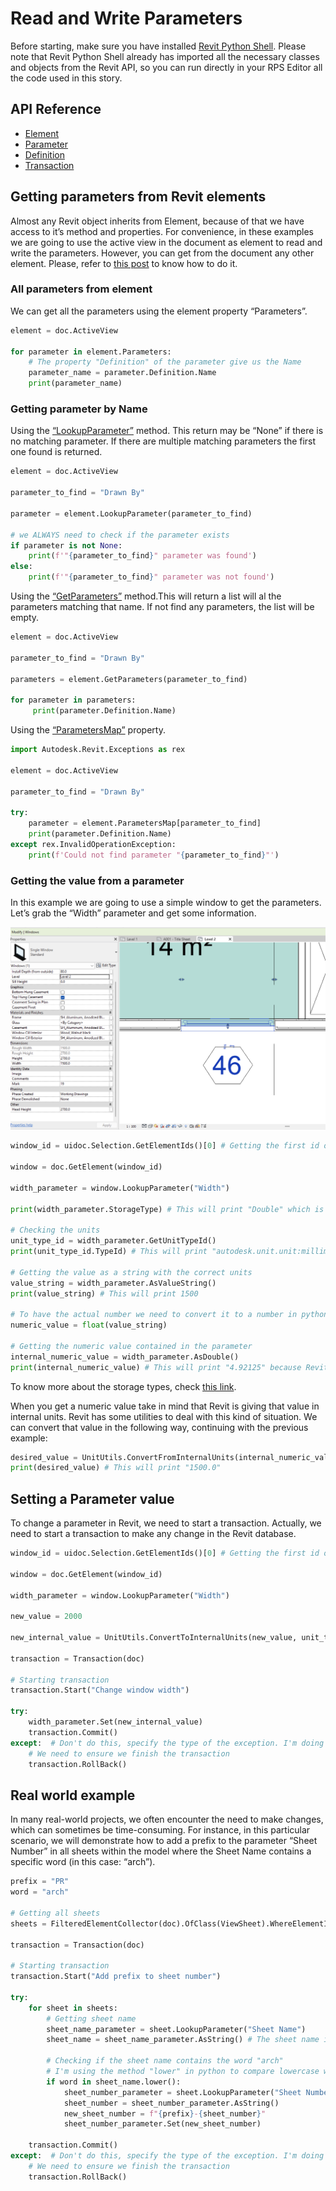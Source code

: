 # Read and Write Parameters

Before starting, make sure you have installed <u>[Revit Python Shell](https://github.com/architecture-building-systems/revitpythonshell/releases)</u>. Please note that Revit Python Shell already has imported all the necessary classes and objects from the Revit API, so you can run directly in your RPS Editor all the code used in this story.

## API Reference
- [Element](https://www.revitapidocs.com/2022/eb16114f-69ea-f4de-0d0d-f7388b105a16.htm)
- [Parameter](https://www.revitapidocs.com/2022/333ff41b-e6a7-d959-60bf-c3bfae495581.htm)
- [Definition](https://www.revitapidocs.com/2022/6b9e250f-c8ea-daa4-30ea-b3036df5b24d.htm)
- [Transaction](https://www.revitapidocs.com/2022/308ebf8d-d96d-4643-cd1d-34fffcea53fd.htm)

## Getting parameters from Revit elements
Almost any Revit object inherits from Element, because of that we have access to it’s method and properties.
For convenience, in these examples we are going to use the active view in the document as element to read and write the parameters. However, you can get from the document any other element. Please, refer to [this post](select_elements.md) to know how to do it.


### All parameters from element
We can get all the parameters using the element property “Parameters”.

``` py linenums="1"
element = doc.ActiveView

for parameter in element.Parameters:
    # The property "Definition" of the parameter give us the Name
    parameter_name = parameter.Definition.Name
    print(parameter_name)
```

### Getting parameter by Name
Using the [“LookupParameter”](https://www.revitapidocs.com/2022/4400b9f8-3787-0947-5113-2522ff5e5de2.htm) method. This return may be “None” if there is no matching parameter. If there are multiple matching parameters the first one found is returned.

``` py linenums="1"
element = doc.ActiveView

parameter_to_find = "Drawn By"

parameter = element.LookupParameter(parameter_to_find)

# we ALWAYS need to check if the parameter exists
if parameter is not None:
    print(f'"{parameter_to_find}" parameter was found')
else:
    print(f'"{parameter_to_find}" parameter was not found')
```

Using the [“GetParameters”](https://www.revitapidocs.com/2022/0cf342ef-c64f-b0b7-cbec-da8f3428a7dc.htm) method.This will return a list will al the parameters matching that name. If not find any parameters, the list will be empty.

``` py linenums="1"
element = doc.ActiveView

parameter_to_find = "Drawn By"

parameters = element.GetParameters(parameter_to_find)

for parameter in parameters:
     print(parameter.Definition.Name)
```

Using the [“ParametersMap”](https://www.revitapidocs.com/2022/82c45482-a018-32e4-d8e5-9751e10ffeb9.htm) property.

``` py linenums="1"
import Autodesk.Revit.Exceptions as rex

element = doc.ActiveView

parameter_to_find = "Drawn By"

try:
    parameter = element.ParametersMap[parameter_to_find]
    print(parameter.Definition.Name)
except rex.InvalidOperationException:
    print(f'Could not find parameter "{parameter_to_find}"')
```

### Getting the value from a parameter

In this example we are going to use a simple window to get the parameters. Let’s grab the “Width” parameter and get some information.

![Window](images/window_parameters.png)

``` py linenums="1"
window_id = uidoc.Selection.GetElementIds()[0] # Getting the first id of the list

window = doc.GetElement(window_id)

width_parameter = window.LookupParameter("Width")

print(width_parameter.StorageType) # This will print "Double" which is a number

# Checking the units
unit_type_id = width_parameter.GetUnitTypeId()
print(unit_type_id.TypeId) # This will print "autodesk.unit.unit:millimeters-1.0.1"

# Getting the value as a string with the correct units
value_string = width_parameter.AsValueString()
print(value_string) # This will print 1500

# To have the actual number we need to convert it to a number in python
numeric_value = float(value_string)

# Getting the numeric value contained in the parameter
internal_numeric_value = width_parameter.AsDouble()
print(internal_numeric_value) # This will print "4.92125" because Revit internal units are imperial.
```

To know more about the storage types, check [this link](https://www.revitapidocs.com/2022/3dbebcb8-792b-a3dd-fe63-faaa05704f3c.htm).

When you get a numeric value take in mind that Revit is giving that value in internal units. Revit has some utilities to deal with this kind of situation. We can convert that value in the following way, continuing with the previous example:

``` py linenums="1"
desired_value = UnitUtils.ConvertFromInternalUnits(internal_numeric_value, unit_type_id)
print(desired_value) # This will print "1500.0"
```

## Setting a Parameter value
To change a parameter in Revit, we need to start a transaction. Actually, we need to start a transaction to make any change in the Revit database.

``` py linenums="1"
window_id = uidoc.Selection.GetElementIds()[0] # Getting the first id of the list

window = doc.GetElement(window_id)

width_parameter = window.LookupParameter("Width")

new_value = 2000

new_internal_value = UnitUtils.ConvertToInternalUnits(new_value, unit_type_id)

transaction = Transaction(doc)

# Starting transaction
transaction.Start("Change window width")

try:
    width_parameter.Set(new_internal_value)
    transaction.Commit()
except:  # Don't do this, specify the type of the exception. I'm doing this for convenience.
    # We need to ensure we finish the transaction
    transaction.RollBack()
```

## Real world example
In many real-world projects, we often encounter the need to make changes, which can sometimes be time-consuming. For instance, in this particular scenario, we will demonstrate how to add a prefix to the parameter “Sheet Number” in all sheets within the model where the Sheet Name contains a specific word (in this case: “arch”).

``` py linenums="1"
prefix = "PR"
word = "arch"

# Getting all sheets
sheets = FilteredElementCollector(doc).OfClass(ViewSheet).WhereElementIsNotElementType()

transaction = Transaction(doc)

# Starting transaction
transaction.Start("Add prefix to sheet number")

try:
    for sheet in sheets:
        # Getting sheet name
        sheet_name_parameter = sheet.LookupParameter("Sheet Name")
        sheet_name = sheet_name_parameter.AsString() # The sheet name is a string (a word in non programming terms)
    
        # Checking if the sheet name contains the word "arch"
        # I'm using the method "lower" in python to compare lowercase with lowercase because we are doing case-insensitive string comparison
        if word in sheet_name.lower():
            sheet_number_parameter = sheet.LookupParameter("Sheet Number")
            sheet_number = sheet_number_parameter.AsString()
            new_sheet_number = f"{prefix}-{sheet_number}"
            sheet_number_parameter.Set(new_sheet_number)

    transaction.Commit()
except:  # Don't do this, specify the type of the exception. I'm doing this for convenience.
    # We need to ensure we finish the transaction
    transaction.RollBack()
```